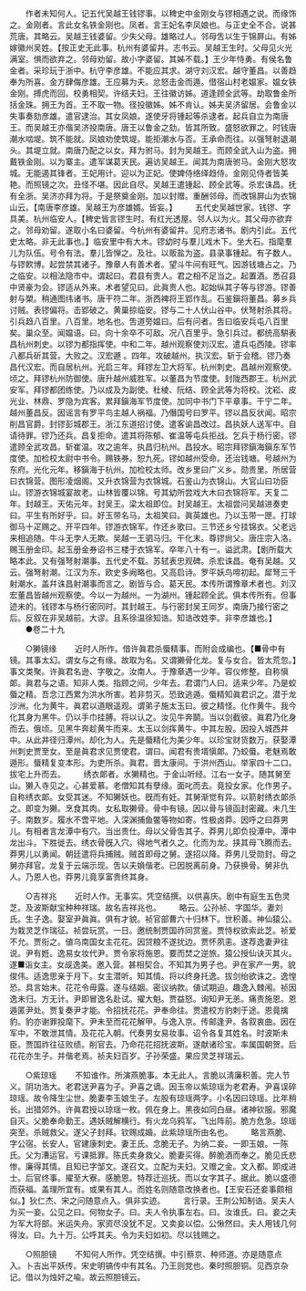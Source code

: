 <!-- { "loadSidebar": true } -->
　　作者未知何人。记五代吴越王钱镠事。以稗史中金刚女与镠相遇之说。而缘饰之。金刚者。言此女名铁金刚也。凤者。言王妃名李凤娘也。与正史全不合。说甚荒唐。其略云。吴越王钱婆留。少失父母。雄略过人。邻母吿以生于锦屛山。有姊嫁徽州吴姓。【按正史无此事。杭州有婆留井。志书云。吴越王生时。父母见火光满室。惧而欲弃之。邻母劝留。故小字婆留。其姊不载。】王少年恃勇。有侯名鲁金者。采珍玩于浙中。杭守李彦雄。不能应其求。湖守刘汉宏。越守董昌。以善趋奉为所喜。金方肆侮彦雄。王应募为夫。忿怒击金而遁。借宿山村老媪家。媪女铁金刚。搏虎而回。校勇相契。许结夫妇。王往徽访姊。道逢顾全武等。劫取鲁金所括金珠。拥王为首。王不取一物。径投徽姊。姊不肯认。姊夫吴济留居。会鲁金以失事奏劾彦雄。遣官逮治。其女凤娘。遂使牙将锺起等杀逮者。起兵自立为南唐王。而吴越王亦偕吴济投南唐。唐王以鲁金之劾。皆其所致。盛怒欲罪之。时钱唐潮水啮堤。筑不能就。凤娘劝使筑堤。能拒潮水与否。王承命而往。以强弩射退潮头。其堤立就。南唐乃配之以女。拜为驸马。封为吴越王。而顾全武入山为盗。拥戴铁金刚。以为寨主。遣军谋葛天民。遍访吴越王。闻其为南唐驸马。金刚大怒攻城。无能遏其锋者。王妃用计。迎以为正妃。使婢侍络绎趋侍。金刚见侍者皆美艳。而照镜之次。丑怪不堪。因此自尽。吴越王遣锺起、顾全武等。杀宏诛昌。抚有全浙。吴济亦拜为将。于是祭奠金刚。加以封赠。重酬邻母。而改锦屛山为衣锦山云。【南唐李彦雄。吴越王为彦雄婿。皆妄。】 
　　五代史吴越世家。钱镠、字具美。杭州临安人。【稗史皆言镠生时。有红光透屋。邻人以为火。其父母亦欲弃之。邻母劝留。遂取小名曰婆留。今杭州有婆留井。见府志诸书。剧内引此。五代史太略。非无此事也。】临安里中有大木。镠幼时与羣儿戏木下。坐大石。指麾羣儿为队伍。号令有法。羣儿皆惮之。及壮。以贩盐为盗。县录事锺起。有子数人。与镠飮博。起尝禁其诸子。豫章人有善术者。望斗牛间有旺气。因游钱塘占之。乃之临安。以相法隐市中。谓起曰。君县有贵人。君之相不足当之。起置酒。悉召县中贤豪为会。镠适从外来。术者望见曰。此眞贵人也。起始纵其子等与镠游。镠善射与槊。稍通图纬诸书。唐干符二年。浙西裨将王郢作乱。石鉴鎭将董昌。募乡兵讨贼。表镠偏将。击郢破之。黄巢掠临安。镠与二十人伏山谷中。伏弩射杀其将。引兵趋八百里。八百里。地名也。吿道旁媪曰。后有问者。吿曰临安兵屯八百里矣。巢众至。闻媪语。曰。向十余卒不可敌。况八百里乎。急引兵过。都统高騈表昌杭州刺史。以镠为都指挥使。中和二年。越州观察使刘汉宏。遣兵屯西陵。镠率八都兵斫其营。大败之。汉宏遯 。四年。攻破越州。执汉宏。斩于会稽。镠乃奏昌代汉宏。而自居杭州。光启三年。拜镠左卫大将军。杭州刺史。昌越州观察使。顷之。拜镠杭州防御使。唐升越州威胜军。以董昌为节度使。封陇西郡王。杭州武安军。拜镠都团练使。乃以成及为副使。杜棱、阮结、顾全武等为将校。沈崧、皮光业、林鼎、罗隐为宾客。累拜鎭海军节度使。加同中书门下平章事。干宁二年。越州董昌反。因谣言有罗平鸟主越人祸福。乃僭国号曰罗平。镠以昌反状闻。昭宗削昌官爵。封镠彭城郡王。浙江东道招讨使。遣客谕昌改过。昌执妖人送军中。自请待罪。镠乃还兵。昌复拒命。遣其将陈郁、崔温等屯兵拒战。乞兵于杨行密。镠遣顾全武攻昌。斩崔温。攻之逾年。执昌归杭州。昌投水。昭宗拜镠鎭海鎭东军节度使。加检校太尉中书令。赐铁券。恕九死。镠如越州受命。还治钱塘。号越州为东府。光化元年。移鎭海于杭州。加检校太师。改乡里曰广义乡。勋贵里。所居营曰衣锦营。图形凌烟阁。又升衣锦营为衣锦城。石鉴山为衣锦山。大官山曰功臣山。镠游衣锦城宴故老。山林皆覆以锦。号其幼所尝戏大木曰衣锦将军。天复二年。封越王。天佑元年。封吴王。梁太祖即位。封吴越王。太祖尝问吴越进奏吏曰。平生有所好乎。曰。好玉带名马。太祖笑曰。眞英雄也。乃以玉带一匣。打球御马十疋赐之。开平四年。镠游衣锦军。作还乡歌曰。三节还乡兮挂锦衣。父老远来相追随。牛斗无孛人无欺。吴越一王驷马归。干化末。尊镠尙父。唐庄宗入洛。赐玉册金印。起玉册金券诏书三楼于衣锦军。卒年八十有一。谥武肃。【剧所载大略本此。又有强弩射潮事。五代史不载。苏轼表忠观碑。杀宏诛昌。奄有吴越。又云。强弩射潮。江汉为东。欧史多阙略也。又高启诗。罗平妖鸟啼初起。犀弩三千射潮水。盖幷诛昌射潮事而言之。剧皆与合。葛天民。本传所谓豫章术者也。刘汉宏董昌皆越州观察使。今以一为越州。一为湖州。锺起顾全武。俱本传所有。但事迹未的。钱镠本与杨行密同时。其封越王。与行密封吴王同岁。南唐乃接行密之后。反叙在非吴越前。大谬。且系徐温徐知诰。知诰改姓李。非李彦雄也。】 
　　●卷二十九 


　　○獭镜缘 
　　近时人所作。借许眞君杀蜃精事。而附会成编也。【■骨中有镜。其事太幻。谓女与之有缘。故取为名。又谓獭骨化龙。复与女合。皆太荒忽。】事文类聚。许眞君名逊、字敬之。汝南人。于豫章遇一少年。容仪修整。自称愼郞。眞君与之语。知非人类。指顾之间。少年去。君谓门人曰。适来少年。乃是蛟蜃之精。吾念江西累为洪水所害。若非剪灭。恐致逃遁。蜃精知眞君识之。潜于龙沙洲。化为黄牛。眞君以道眼遥观。谓弟子施太玉曰。彼之精怪。化作黄牛。我今化其身为黑牛。仍以手巾挂膊。将以认之。汝见牛奔鬬。当以剑截彼。眞君乃化身而去。俄顷。见黑牛奔趁黄牛而来。太玉以剑挥黄牛。中其左股。因投入城西井中。从此井径归潭州。却化为人。先是蜃精化为美少年。以珍宝财货数万。获娶潭州刺史贾至女。至是眞君求见贾使君。谓曰。闻君有贵壻愼郞。乃蛟蜃。老魅焉敢遁形。蜃精复变本形。为吏所杀。眞君。晋太康间。于洪州西山。举家四十二口。拔宅上升而去。 
　　绣衣郞者。水獭精也。于金山听经。江右一女子。随其舅至山。獭入寺见之。心甚爱慕。老僧知其有孽缘。面叱而去。竟投女家。化作男子。自称绣衣郞。女受其迷。不知獭妖也。旣而有妊。其舅渐觉有异。以箭射绣衣郞杀之。即变为獭。烹食其肉。女私取獭骨。骨中有镜。因以骨与镜函封密藏。未几生子。南数岁。履水不啻平地。入深渊捕鱼鳖等物如寄。性极卤莽。因呼之曰莽男儿。有相者言龙潭中有穴。当出贵仕。母以父骨吿其子。莽男儿即负投潭中。潭中龙出斗。下胜徙去。绣衣骨旣入穴。得地气者久之。化而为龙。挟其母飞腾而去。莽男儿以勇闻。朝廷遣将兵捕贼。贼首即母之舅。遂招以降。莽男儿受勋封。母之舅亦拜官。龙复于云端示现。吿以夫媍偕老。已因脱离前身。乃获换骨。舅非仇人。乃恩人也。莽男儿竟享富贵终其身。 


　　○吉祥兆 
　　近时人作。无事实。凭空结撰。以供喜庆。剧中有庭生五色灵芝。及波斯献宝种种祥瑞。故名吉祥兆也。 
　　略云。公孙祯、字国华。妻刘氏。生子逸。娶室尹眞眞。俱有才貌。祯官部曹六十归林下。世积善。神仙猿公。为栽灵芝作瑞征。祯尝玩赏。一日。邀统制贾国祚同赏鉴。贾恃权欲索此芝。祯爱不允。贾衔之。値乌南国女主花花。因贷粮不遂扰边。贾怀夙恚。遂荐逸妻尹往说。尹有姙。逸易女妆代尹。贾令家将施恩。要而焚之逆旅。猿公授仙诀灭其火。遂■诣女主。女觇逸美。邀入营。甚相契合。不知其为男子也。尹在家产一男。貌俊伟。适逸思亲于月下。女主潜听。知其情。将以终身托逸。拔剑绐欲诛之。逸惶恐。具言始末。花花令毋露。遂与结姻。密议纳款。値试期迫。趣逸入棘闱。祯因逸未归。方无计。尹即冒逸名赴试。擢大魁。贾益怒。询知尹无恙。痛责施恩。恩遁匿尹处。贾复奏尹才能。令招抚花花。尹奉命往。贾遣校方豹刺于途。恩竟擒豹。豹亦谢罪投麾下。尹未至而花花解甲。与逸入京。传邮逢尹。各叙衷曲。因在军中。不敢泄其情。及花花入朝。代奏男女易妆事。诏令各复其姓名。时波斯未臣。贾国祚往征败绩。削官去。乃命花花招抚波斯。遂献诸珍宝。率属国朝贺。后花花亦生子。并偕老焉。祯夫妇百岁。子孙荣盛。果应灵芝祥瑞云。 


　　○紫琼瑶 
　　不知谁作。所演燕脆事。本无此人。言脆以淸廉积善。完人节义。阴功浩大。老君送尹喜为子。尹喜之谪。因玉帝以紫琼瑶为老君寿。尹喜误碎琼瑶。故令降生尘世。脆妻李玉娘生子。左股有琼瑶两字。小名因曰琼瑶。比年稍长。出猎郊外。许眞君授以琼瑶一枚。佩在身上。黑夜如同白昼。诸神钦服。邪魔自灭。父脆奉命勤王。遇妖贼解横行。有火龙乌鸦军。飞出阵前。脆方危急。琼瑶突至。杀贼救父。遂父子封拜。钦赐成婚。此紫琼瑶所由名也。 
　　略言燕脆、字公宿。长安人。官建康刺史。妻王氏。念脆无子。为纳二妾。一即玉娘。一陈氏。父为漕运官。亏课抵罪。陈氏卖身救父。脆妻买得。醉脆酒而奉之。脆见氏悲惨。廉得其情。且知已字邹文。遂召文。立配为夫妇。又赠之金。文入都。即成进士。后官终事。擢至大寮。感脆恩。特荐迁巡抚。而以女字其子。据此。脆以盛德而获福。盖理所宜有。或果有其人。而姓名则随意改换者也。【王安石还妾事颇相似。】狄仁杰、宋之问随意点入。俱非实迹。 
　　言行录。王荆公知制诰。吴夫人为买一妾。公见之曰。何物女子。曰。夫人令执事左右。曰。汝谁氏。曰。妾之夫为军大将部。米运失舟。家资尽没犹不足。又卖妾以偿。公愀然曰。夫人用钱几何得汝。曰。九十万。公呼其夫。令为夫妇如初。尽以钱赐之。 


　　○照胆镜 
　　不知何人所作。凭空结撰。中引蔡京、种师道。亦是随意点入。卜吉出平妖传。宋史明镐传中有其名。乃王则党也。秦时照胆铜。见西京杂记。借以为烛奸之喩。故云照胆镜云。 
